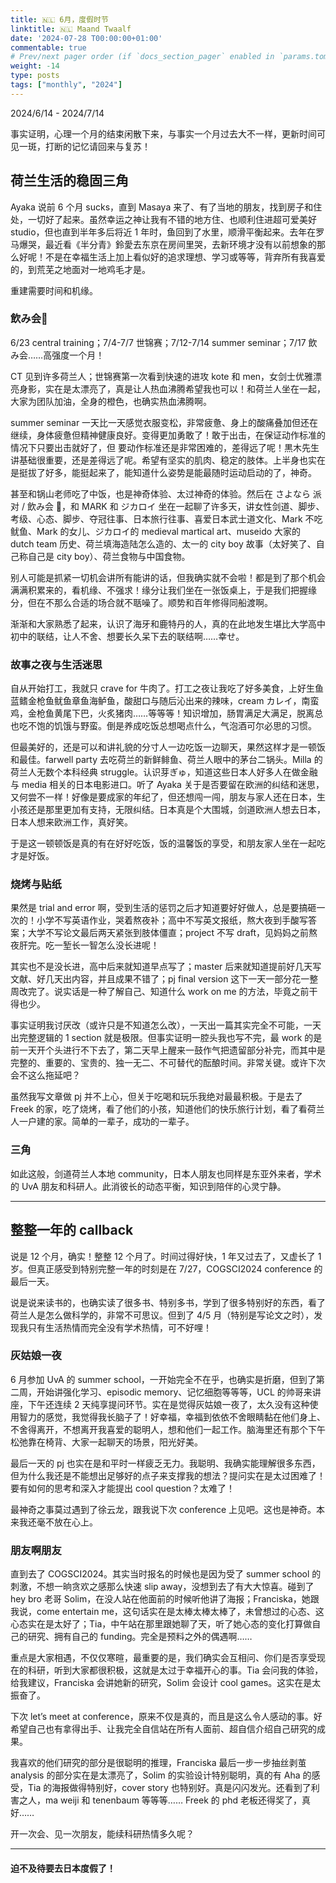 ```yaml
---
title: 🇳🇱 6月，度假时节
linktitle: 🇳🇱 Maand Twaalf
date: '2024-07-28 T00:00:00+01:00'
commentable: true
# Prev/next pager order (if `docs_section_pager` enabled in `params.toml`)
weight: -14
type: posts
tags: ["monthly", "2024"]
---
```


2024/6/14 - 2024/7/14

事实证明，心理一个月的结束闲散下来，与事实一个月过去大不一样，更新时间可见一斑，打断的记忆请回来与复苏！

## 荷兰生活的稳固三角

Ayaka 说前 6 个月 sucks，直到 Masaya 来了、有了当地的朋友，找到房子和住处，一切好了起来。虽然幸运之神让我有不错的地方住、也顺利住进超可爱美好 studio，但也直到半年多后将近 1 年时，鱼回到了水里，顺滑平衡起来。去年在罗马爆哭，最近看《半分青》鈴愛去东京在房间里哭，去新环境才没有以前想象的那么好呢！不是在幸福生活上加上看似好的追求理想、学习或等等，背弃所有我喜爱的，到荒芜之地面对一地鸡毛才是。

重建需要时间和机缘。

### 飲み会🍻

6/23 central training；7/4-7/7 世锦赛；7/12-7/14 summer seminar；7/17 飲み会……高强度一个月！

CT 见到许多荷兰人；世锦赛第一次看到快速的进攻 kote 和 men，女剑士优雅漂亮身影，实在是太漂亮了，真是让人热血沸腾希望我也可以！和荷兰人坐在一起，大家为团队加油，全身的橙色，也确实热血沸腾啊。

summer seminar 一天比一天感觉衣服变松，非常疲惫、身上的酸痛叠加但还在继续，身体疲惫但精神健康良好。变得更加勇敢了！敢于出击，在保证动作标准的情况下只要出击就好了，但 要动作标准还是非常困难的，差得远了呢！黒木先生讲基础很重要，还是差得远了呢。希望有坚实的肌肉、稳定的肢体。上半身也实在是挺拔了好多，能挺起来了，能知道什么姿势是能最随时运动启动的了，神奇。

甚至和锅山老师吃了中饭，也是神奇体验、太过神奇的体验。然后在 さよなら 派对 / 飲み会 🍻，和 MARK 和 ジカロイ 坐在一起聊了许多天，讲女性剑道、脚步、考级、心态、脚步、夺冠往事、日本旅行往事、喜爱日本武士道文化、Mark 不吃鱿鱼、Mark 的女儿、ジカロイ的 medieval martical art、museido 大家的 dutch team 历史、荷兰填海造陆怎么造的、太一的 city boy 故事（太好笑了、自己称自己是 city boy）、荷兰食物与中国食物。

别人可能是抓紧一切机会讲所有能讲的话，但我确实就不会啦！都是到了那个机会满满积累来的，看机缘、不强求！缘分让我们坐在一张饭桌上，于是我们把握缘分，但在不那么合适的场合就不聒噪了。顺势和百年修得同船渡啊。

渐渐和大家熟悉了起来，认识了海牙和鹿特丹的人，真的在此地发生堪比大学高中初中的联结，让人不舍、想要长久呆下去的联结啊……幸せ。

### 故事之夜与生活迷思

自从开始打工，我就只 crave for 牛肉了。打工之夜让我吃了好多美食，上好生鱼蓝鳍金枪鱼鱿鱼章鱼海鲈鱼，酸甜口与随后沁出来的辣味，cream カレイ，南蛮鸡，金枪鱼黄尾下巴，火炙猪肉……等等等！知识增加，肠胃满足大满足，脱离总也吃不饱的饥饿与野蛮。倒是养成吃饭总想喝点什么，气泡酒可尔必思的习惯。

但最美好的，还是可以和讲礼貌的分寸人一边吃饭一边聊天，果然这样才是一顿饭和最佳。farwell party 去吃荷兰的新鲜鲱鱼、荷兰人眼中的茅台二锅头。Milla 的荷兰人无数个本科经典 struggle。认识芽ぎゅ，知道这些日本人好多人在做金融与 media 相关的日本电影进口。听了 Ayaka 关于是否要留在欧洲的纠结和迷思，又何尝不一样！好像是要成家的年纪了，但还想闯一闯，朋友与家人还在日本，生小孩还是那里更加有支持，无限纠结。日本真是个大围城，剑道欧洲人想去日本，日本人想来欧洲工作，真好笑。

于是这一顿顿饭是真的有在好好吃饭，饭的温馨饭的享受，和朋友家人坐在一起吃才是好饭。

### 烧烤与贴纸

果然是 trial and error 啊，受到生活的惩罚之后才知道要好好做人，总是要搞砸一次的！小学不写英语作业，哭着熬夜补；高中不写英文报纸，熬大夜到手酸写答案；大学不写论文最后两天紧张到肢体僵直；project 不写 draft，见妈妈之前熬夜肝完。吃一堑长一智怎么没长进呢！

其实也不是没长进，高中后来就知道早点写了；master 后来就知道提前好几天写文献、好几天出内容，并且成果不错了；pj final version 这下一天一部分花一整周改完了。说实话是一种了解自己、知道什么 work on me 的方法，毕竟之前干得也少。

事实证明我讨厌改（或许只是不知道怎么改），一天出一篇其实完全不可能，一天出完整逻辑的 1 section 就是极限。但事实证明一腔头我也写不完，最 work 的是前一天开个头进行不下去了，第二天早上醒来一鼓作气把遗留部分补完，而其中是完整的、重要的、宝贵的、独一无二、不可替代的酝酿时间。非常关键。或许下次会不这么拖延吧？

虽然我写文章做 pj 并不上心，但关于吃喝和玩乐我绝对最最积极。于是去了 Freek 的家，吃了烧烤，看了他们的小孩，知道他们的快乐旅行计划，看了看荷兰人一户建的家。简单的一辈子，成功的一辈子。

### 三角

如此这般，剑道荷兰人本地 community，日本人朋友也同样是东亚外来者，学术的 UvA 朋友和科研人。此消彼长的动态平衡，知识到陪伴的心灵宁静。

---

## 整整一年的 callback

说是 12 个月，确实！整整 12 个月了。时间过得好快，1 年又过去了，又虚长了 1 岁。但真正感受到特别完整一年的时刻是在 7/27，COGSCI2024 conference 的最后一天。

说是说来读书的，也确实读了很多书、特别多书，学到了很多特别好的东西，看了荷兰人是怎么做科学的，非常不可思议。但到了 4/5 月（特别是写论文之时），发现我只有生活热情而完全没有学术热情，可不好哩！

### 灰姑娘一夜

6 月参加 UvA 的 summer school，一开始完全不在乎，也确实是折磨，但到了第二周，开始讲强化学习、episodic memory、记忆细胞等等等，UCL 的帅哥来讲座，下午还连续 2 天纯享提问环节。实在是觉得灰姑娘一夜了，太久没有这种使用智力的感觉，我觉得我长脑子了！好幸福，幸福到依依不舍眼睛黏在他们身上、不舍得离开，不想离开我喜爱的聪明人，想和他们一起工作。脑海里还有那个下午松弛靠在椅背、大家一起聊天的场景，阳光好美。

最后一天的 pj 也实在是和平时一样疲乏无力。我聪明、我确实能理解很多东西，但为什么我还是不能想出足够好的点子来支撑我的想法？提问实在是太过困难了！要有如何的思考和深入才能提出 cool question？太难了！

最神奇之事莫过遇到了徐云龙，跟我说下次 conference 上见吧。这也是神奇。本来我还毫不放在心上。

### 朋友啊朋友

直到去了 COGSCI2024。其实当时报名的时候也是因为受了 summer school 的刺激，不想一晌贪欢之感那么快速 slip away，没想到去了有大大惊喜。碰到了 hey bro 老哥 Solim，在没人站在他面前的时候听他讲了海报；Franciska，她跟我说，come entertain me，这句话实在是太棒太棒太棒了，未曾想过的心态、这心态实在是太好了；Tia，中午站在那里跟她聊了天，听了她心态的变化打算做自己的研究、拥有自己的 funding。完全是预料之外的偶遇啊……

重点是大家相遇，不仅仅寒暄，最重要的是，我们确实会互相问、你们是否享受现在的科研，听到大家都很积极，这就是太过于幸福开心的事。Tia 会问我的体验，给我建议，Franciska 会讲她新的研究，Solim 会设计 cool games。这实在是太振奋了。

下次 let’s meet at conference，原来不仅是真的，而且是这么令人感动的事。好希望自己也有拿得出手、让我完全自信站在所有人面前、超自信介绍自己研究的成果。

我喜欢的他们研究的部分是很聪明的推理，Franciska 最后一步一步抽丝剥茧 analysis 的部分实在是太漂亮了，Solim 的实验设计特别聪明，真的有 Aha 的感受，Tia 的海报做得特别好，cover story 也特别好。真是闪闪发光。还看到了利害之人，ma weiji 和 tenenbaum 等等等…… Freek 的 phd 老板还得奖了，真好……

开一次会、见一次朋友，能续科研热情多久呢？

---

#### 迫不及待要去日本度假了！